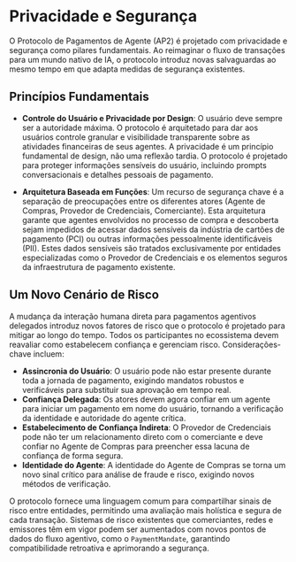 # Privacidade e Segurança

O Protocolo de Pagamentos de Agente (AP2) é projetado com privacidade e segurança como pilares fundamentais. Ao reimaginar o fluxo de transações para um mundo nativo de IA, o protocolo introduz novas salvaguardas ao mesmo tempo em que adapta medidas de segurança existentes.

## Princípios Fundamentais

- **Controle do Usuário e Privacidade por Design**: O usuário deve sempre ser a autoridade máxima. O protocolo é arquitetado para dar aos usuários controle granular e visibilidade transparente sobre as atividades financeiras de seus agentes. A privacidade é um princípio fundamental de design, não uma reflexão tardia. O protocolo é projetado para proteger informações sensíveis do usuário, incluindo prompts conversacionais e detalhes pessoais de pagamento.

- **Arquitetura Baseada em Funções**: Um recurso de segurança chave é a separação de preocupações entre os diferentes atores (Agente de Compras, Provedor de Credenciais, Comerciante). Esta arquitetura garante que agentes envolvidos no processo de compra e descoberta sejam impedidos de acessar dados sensíveis da indústria de cartões de pagamento (PCI) ou outras informações pessoalmente identificáveis (PII). Estes dados sensíveis são tratados exclusivamente por entidades especializadas como o Provedor de Credenciais e os elementos seguros da infraestrutura de pagamento existente.

## Um Novo Cenário de Risco

A mudança da interação humana direta para pagamentos agentivos delegados introduz novos fatores de risco que o protocolo é projetado para mitigar ao longo do tempo. Todos os participantes no ecossistema devem reavaliar como estabelecem confiança e gerenciam risco. Considerações-chave incluem:

- **Assincronia do Usuário**: O usuário pode não estar presente durante toda a jornada de pagamento, exigindo mandatos robustos e verificáveis para substituir sua aprovação em tempo real.
- **Confiança Delegada**: Os atores devem agora confiar em um agente para iniciar um pagamento em nome do usuário, tornando a verificação da identidade e autoridade do agente crítica.
- **Estabelecimento de Confiança Indireta**: O Provedor de Credenciais pode não ter um relacionamento direto com o comerciante e deve confiar no Agente de Compras para preencher essa lacuna de confiança de forma segura.
- **Identidade do Agente**: A identidade do Agente de Compras se torna um novo sinal crítico para análise de fraude e risco, exigindo novos métodos de verificação.

O protocolo fornece uma linguagem comum para compartilhar sinais de risco entre entidades, permitindo uma avaliação mais holística e segura de cada transação. Sistemas de risco existentes que comerciantes, redes e emissores têm em vigor podem ser aumentados com novos pontos de dados do fluxo agentivo, como o `PaymentMandate`, garantindo compatibilidade retroativa e aprimorando a segurança.
